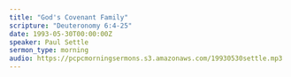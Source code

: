 ```yaml
---
title: "God's Covenant Family"
scripture: "Deuteronomy 6:4-25"
date: 1993-05-30T00:00:00Z
speaker: Paul Settle
sermon_type: morning
audio: https://pcpcmorningsermons.s3.amazonaws.com/19930530settle.mp3 
---
```




